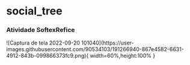 # social_tree
<h3>Atividade SoftexRefice</h3>
![Captura de tela 2022-09-20 101040](https://user-images.githubusercontent.com/90534103/191266940-867e4582-6631-4912-843b-099866373fc9.png){ width=60%,height:100% }
